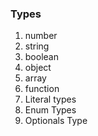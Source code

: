 ### Types

1. number
2. string
3. boolean
4. object
5. array
6. function
7. Literal types
8. Enum Types
9. Optionals Type